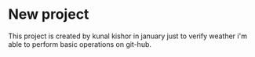 # New project

This project is created by kunal kishor in january 
just to verify weather i'm able to perform basic operations on git-hub.
